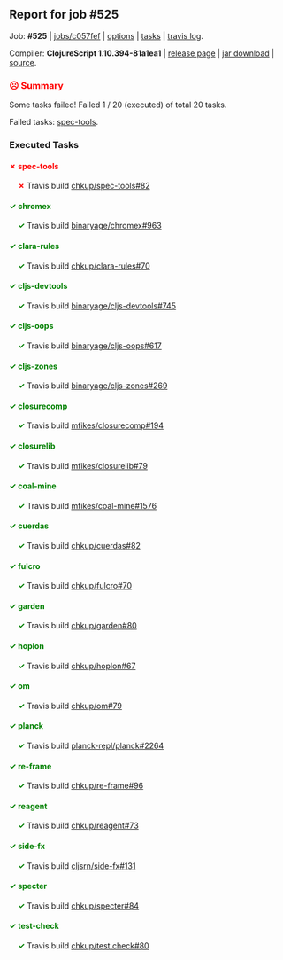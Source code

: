 ## Report for job #525

Job: **#525** | [jobs/c057fef](https://github.com/cljs-oss/canary/commit/c057fefeb61df36ed5c045b3e86c3d5fbde2b5f5) | [options](options.edn) | [tasks](tasks.edn) | [travis log](https://travis-ci.org/cljs-oss/canary/builds/417809955).

Compiler: **ClojureScript 1.10.394-81a1ea1** | [release page](https://github.com/cljs-oss/canary/releases/tag/r1.10.394-81a1ea1) | [jar download](https://github.com/cljs-oss/canary/releases/download/r1.10.394-81a1ea1/clojurescript-1.10.394-81a1ea1.jar) | [source](https://github.com/clojure/clojurescript/commit/81a1ea127974d43a6166fbdae33bcaa296fe9156).

### <b style='color:red'>☹ Summary</b>

Some tasks failed! Failed 1 / 20 (executed) of total 20 tasks.

Failed tasks: [spec-tools](#-spec-tools).

### Executed Tasks

#### <b style='color:red'>&#x2717; spec-tools</b>
&nbsp;&nbsp;&nbsp;&nbsp;<b style='color:red'>&#x2717;</b> Travis build [chkup/spec-tools#82](https://travis-ci.org/chkup/spec-tools/builds/417810623)<br>

#### <b style='color:green'>&#x2713; chromex</b>
&nbsp;&nbsp;&nbsp;&nbsp;<b style='color:green'>&#x2713;</b> Travis build [binaryage/chromex#963](https://travis-ci.org/binaryage/chromex/builds/417810529)<br>

#### <b style='color:green'>&#x2713; clara-rules</b>
&nbsp;&nbsp;&nbsp;&nbsp;<b style='color:green'>&#x2713;</b> Travis build [chkup/clara-rules#70](https://travis-ci.org/chkup/clara-rules/builds/417810533)<br>

#### <b style='color:green'>&#x2713; cljs-devtools</b>
&nbsp;&nbsp;&nbsp;&nbsp;<b style='color:green'>&#x2713;</b> Travis build [binaryage/cljs-devtools#745](https://travis-ci.org/binaryage/cljs-devtools/builds/417810544)<br>

#### <b style='color:green'>&#x2713; cljs-oops</b>
&nbsp;&nbsp;&nbsp;&nbsp;<b style='color:green'>&#x2713;</b> Travis build [binaryage/cljs-oops#617](https://travis-ci.org/binaryage/cljs-oops/builds/417810546)<br>

#### <b style='color:green'>&#x2713; cljs-zones</b>
&nbsp;&nbsp;&nbsp;&nbsp;<b style='color:green'>&#x2713;</b> Travis build [binaryage/cljs-zones#269](https://travis-ci.org/binaryage/cljs-zones/builds/417810552)<br>

#### <b style='color:green'>&#x2713; closurecomp</b>
&nbsp;&nbsp;&nbsp;&nbsp;<b style='color:green'>&#x2713;</b> Travis build [mfikes/closurecomp#194](https://travis-ci.org/mfikes/closurecomp/builds/417810557)<br>

#### <b style='color:green'>&#x2713; closurelib</b>
&nbsp;&nbsp;&nbsp;&nbsp;<b style='color:green'>&#x2713;</b> Travis build [mfikes/closurelib#79](https://travis-ci.org/mfikes/closurelib/builds/417810575)<br>

#### <b style='color:green'>&#x2713; coal-mine</b>
&nbsp;&nbsp;&nbsp;&nbsp;<b style='color:green'>&#x2713;</b> Travis build [mfikes/coal-mine#1576](https://travis-ci.org/mfikes/coal-mine/builds/417810582)<br>

#### <b style='color:green'>&#x2713; cuerdas</b>
&nbsp;&nbsp;&nbsp;&nbsp;<b style='color:green'>&#x2713;</b> Travis build [chkup/cuerdas#82](https://travis-ci.org/chkup/cuerdas/builds/417810591)<br>

#### <b style='color:green'>&#x2713; fulcro</b>
&nbsp;&nbsp;&nbsp;&nbsp;<b style='color:green'>&#x2713;</b> Travis build [chkup/fulcro#70](https://travis-ci.org/chkup/fulcro/builds/417810593)<br>

#### <b style='color:green'>&#x2713; garden</b>
&nbsp;&nbsp;&nbsp;&nbsp;<b style='color:green'>&#x2713;</b> Travis build [chkup/garden#80](https://travis-ci.org/chkup/garden/builds/417810595)<br>

#### <b style='color:green'>&#x2713; hoplon</b>
&nbsp;&nbsp;&nbsp;&nbsp;<b style='color:green'>&#x2713;</b> Travis build [chkup/hoplon#67](https://travis-ci.org/chkup/hoplon/builds/417810602)<br>

#### <b style='color:green'>&#x2713; om</b>
&nbsp;&nbsp;&nbsp;&nbsp;<b style='color:green'>&#x2713;</b> Travis build [chkup/om#79](https://travis-ci.org/chkup/om/builds/417810604)<br>

#### <b style='color:green'>&#x2713; planck</b>
&nbsp;&nbsp;&nbsp;&nbsp;<b style='color:green'>&#x2713;</b> Travis build [planck-repl/planck#2264](https://travis-ci.org/planck-repl/planck/builds/417810636)<br>

#### <b style='color:green'>&#x2713; re-frame</b>
&nbsp;&nbsp;&nbsp;&nbsp;<b style='color:green'>&#x2713;</b> Travis build [chkup/re-frame#96](https://travis-ci.org/chkup/re-frame/builds/417810634)<br>

#### <b style='color:green'>&#x2713; reagent</b>
&nbsp;&nbsp;&nbsp;&nbsp;<b style='color:green'>&#x2713;</b> Travis build [chkup/reagent#73](https://travis-ci.org/chkup/reagent/builds/417810613)<br>

#### <b style='color:green'>&#x2713; side-fx</b>
&nbsp;&nbsp;&nbsp;&nbsp;<b style='color:green'>&#x2713;</b> Travis build [cljsrn/side-fx#131](https://travis-ci.org/cljsrn/side-fx/builds/417810615)<br>

#### <b style='color:green'>&#x2713; specter</b>
&nbsp;&nbsp;&nbsp;&nbsp;<b style='color:green'>&#x2713;</b> Travis build [chkup/specter#84](https://travis-ci.org/chkup/specter/builds/417810619)<br>

#### <b style='color:green'>&#x2713; test-check</b>
&nbsp;&nbsp;&nbsp;&nbsp;<b style='color:green'>&#x2713;</b> Travis build [chkup/test.check#80](https://travis-ci.org/chkup/test.check/builds/417810628)<br>